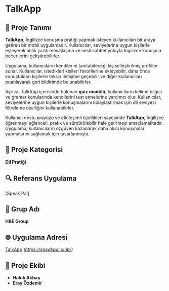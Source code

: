 # TalkApp

## 📌 Proje Tanımı
**TalkApp**, İngilizce konuşma pratiği yapmak isteyen kullanıcıları bir araya getiren bir mobil uygulamadır. Kullanıcılar, seviyelerine uygun kişilerle eşleşerek anlık yazılı mesajlaşma ve sesli sohbet yoluyla İngilizce konuşma becerilerini geliştirebilirler.  

Uygulama, kullanıcıların kendilerini tanıtabileceği kişiselleştirilmiş profiller sunar. Kullanıcılar, istedikleri kişileri favorilerine ekleyebilir, daha önce konuştukları kişilerle tekrar iletişime geçebilir ve diğer kullanıcıları puanlayarak geri bildirimde bulunabilirler.  

Ayrıca, TalkApp içerisinde bulunan **quiz modülü**, kullanıcıların kelime bilgisi ve gramer konularında kendilerini test etmelerine yardımcı olur. Kullanıcılar, seviyelerine uygun kişilerle konuşmalarını kolaylaştırmak için dil seviyesi filtreleme özelliğini kullanabilirler.  

Kullanıcı dostu arayüzü ve etkileşimli özellikleri sayesinde **TalkApp**, İngilizce öğrenmeyi eğlenceli, pratik ve sürdürülebilir hale getirmeyi amaçlamaktadır. Uygulama, kullanıcıların özgüven kazanarak daha akıcı konuşmalar yapmalarını sağlamak için tasarlanmıştır.  

## 📂 Proje Kategorisi
**Dil Pratiği**

## 🔍 Referans Uygulama
[Speak Pal]

## 🌟 Grup Adı  
**H&E Group**

## 🌐 Uygulama Adresi  
[TalkApp](#) *(https://speakpal.club/)*  

## 👥 Proje Ekibi  
- **Haluk Akbaş**  
- **Eray Özdemir**



